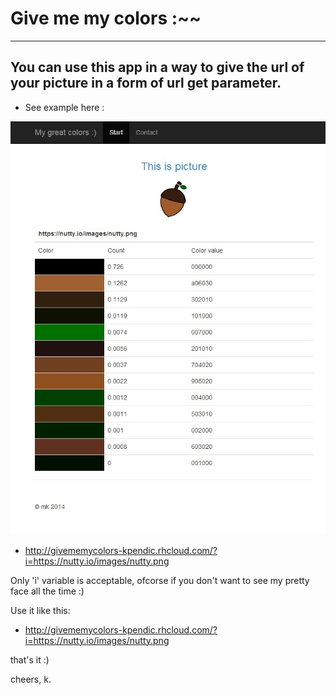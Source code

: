 # Give me my colors :~~

------

## You can use this app in a way to give the url of your picture in a form of url get parameter.

- See example here :

![Alt text](https://raw.githubusercontent.com/mkdizajn/my-colors/master/ja.jpeg "My picture")

- http://givememycolors-kpendic.rhcloud.com/?i=https://nutty.io/images/nutty.png

Only 'i' variable is acceptable, ofcorse if you don't want to see my pretty face all the time :)

Use it like this:

- http://givememycolors-kpendic.rhcloud.com/?i=https://nutty.io/images/nutty.png

that's it :)

cheers, k.
